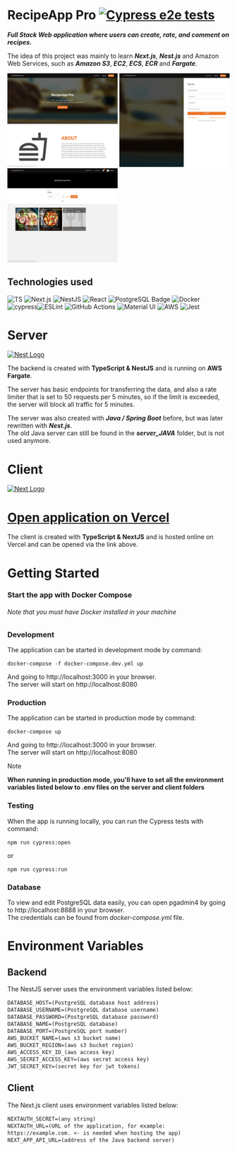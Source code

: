 
# RecipeApp Pro  [![Cypress e2e tests](https://github.com/lapptomi/nextjs-recipeapp/actions/workflows/pipeline.yml/badge.svg)](https://github.com/lapptomi/nextjs-recipeapp/actions/workflows/pipeline.yml)  

***Full Stack Web application where users can create, rate, and comment on recipes.***  

The idea of this project was mainly to learn ***Next.js***, ***Nest.js*** and Amazon Web Services, such as ***Amazon S3***, ***EC2***, ***ECS***, ***ECR*** and ***Fargate***.  

<p float="left">
  <img src="https://github.com/lapptomi/nextjs-recipeapp/blob/main/assets/img1.png?raw=true" width="250">
  <img src="https://github.com/lapptomi/nextjs-recipeapp/blob/main/assets/img2.png?raw=true" width="250">
  <img src="https://github.com/lapptomi/nextjs-recipeapp/blob/main/assets/img3.png?raw=true" width="250">
</p>

## Technologies used
![TS](https://img.shields.io/badge/TypeScript-007ACC?style=for-the-badge&logo=typescript&logoColor=white)
![Next.js](https://img.shields.io/badge/next.js-000000?style=for-the-badge&logo=nextdotjs&logoColor=white) 
![NestJS](https://img.shields.io/badge/nestjs-%23E0234E.svg?style=for-the-badge&logo=nestjs&logoColor=white)
![React](https://img.shields.io/badge/React-20232A?style=for-the-badge&logo=react&logoColor=61DAFB)
![PostgreSQL Badge](https://img.shields.io/badge/PostgreSQL-4169E1?logo=postgresql&logoColor=fff&style=for-the-badge)
![Docker](https://img.shields.io/badge/docker-%230db7ed.svg?style=for-the-badge&logo=docker&logoColor=white)
![cypress](https://img.shields.io/badge/-cypress-%23E5E5E5?style=for-the-badge&logo=cypress&logoColor=058a5e)![ESLint](https://img.shields.io/badge/ESLint-4B3263?style=for-the-badge&logo=eslint&logoColor=white)
![GitHub Actions](https://img.shields.io/badge/github%20actions-%232671E5.svg?style=for-the-badge&logo=githubactions&logoColor=white)
![Material UI](https://img.shields.io/badge/Material--UI-0081CB?style=for-the-badge&logo=mui&logoColor=white)
![AWS](https://img.shields.io/badge/AWS-%23FF9900.svg?style=for-the-badge&logo=amazon-aws&logoColor=white)
![Jest](https://img.shields.io/badge/-jest-%23C21325?style=for-the-badge&logo=jest&logoColor=white)


# Server
<p align="left">
  <a href="http://nestjs.com/" target="blank"><img src="https://nestjs.com/img/logo-small.svg" width="150" alt="Nest Logo" /></a>
</p>  

The backend is created with **TypeScript & NestJS** and is running on **AWS Fargate**.  

The server has basic endpoints for transferring the data, and also a rate limiter that is set to 50 requests per 5 minutes,  so if the limit is exceeded, the server will block all traffic for 5 minutes.

The server was also created with ***Java / Spring Boot*** before, but was later rewritten with ***Nest.js***.  
The old Java server can still be found in the ***server_JAVA*** folder, but is not used anymore.

# Client
<p align="left">
  <a href="http://nextjs.org/" target="blank"><img src="https://seeklogo.com/images/N/next-js-logo-7929BCD36F-seeklogo.com.png" width="150" alt="Next Logo" /></a>
</p>  

# [Open application on Vercel](https://nextjs-recipeapp.vercel.app/)

The client is created with **TypeScript & NextJS** and is hosted online on Vercel and can be opened via the link above.

# Getting Started

### Start the app with Docker Compose
###### Note that you must have Docker installed in your machine   

### Development
The application can be started in development mode by command:  
```
docker-compose -f docker-compose.dev.yml up
```
And going to http://localhost:3000 in your browser.  
The server will start on http://localhost:8080

### Production
The application can be started in production mode by command:  
```
docker-compose up
```
And going to http://localhost:3000 in your browser.  
The server will start on http://localhost:8080

> [!NOTE]  
> **When running in production mode, you'll have to set all the environment variables listed below to **.env** files on the server and client folders**


### Testing

When the app is running locally, you can run the Cypress tests with command:  
```
npm run cypress:open
```
or  
```
npm run cypress:run
```

### Database
To view and edit PostgreSQL data easily, you can open pgadmin4 by going to http://localhost:8888 in your browser.  
The credentials can be found from *docker-compose.yml* file.

# Environment Variables

## Backend
The NestJS server uses the environment variables listed below:  
```
DATABASE_HOST=(PostgreSQL database host address)
DATABASE_USERNAME=(PostgreSQL database username)
DATABASE_PASSWORD=(PostgreSQL database password)
DATABASE_NAME=(PostgreSQL database)
DATABASE_PORT=(PostgreSQL port number)
AWS_BUCKET_NAME=(aws s3 bucket name)
AWS_BUCKET_REGION=(aws s3 bucket region)
AWS_ACCESS_KEY_ID_(aws access key)
AWS_SECRET_ACCESS_KEY=(aws secret access key)
JWT_SECRET_KEY=(secret key for jwt tokens)
```

## Client
The Next.js client uses environment variables listed below:  
```
NEXTAUTH_SECRET=(any string)
NEXTAUTH_URL=(URL of the application, for example: https://example.com. <- is needed when hosting the app)
NEXT_APP_API_URL=(address of the Java backend server)
```
